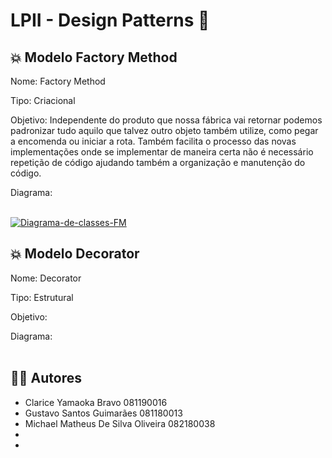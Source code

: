 # LPII - Design Patterns 📝

## 💥 Modelo Factory Method

Nome: Factory Method

Tipo: Criacional

Objetivo: Independente do produto que nossa fábrica vai retornar podemos padronizar tudo aquilo que talvez outro objeto também utilize, como pegar a encomenda ou iniciar a rota. Também facilita o processo das novas implementações onde se implementar de maneira certa não é necessário repetição de código ajudando também a organização e manutenção do código. 

Diagrama:
<br>
<br>

<a href="https://ibb.co/xff9h22"><img src="https://i.ibb.co/X330XWW/Diagrama-de-classes-FM.png" alt="Diagrama-de-classes-FM" border="0"></a>


## 💥 Modelo Decorator

Nome: Decorator

Tipo: Estrutural

Objetivo: 

Diagrama:
<br>
<br>


## 👨‍💻  Autores
- Clarice Yamaoka Bravo 081190016
- Gustavo Santos Guimarães 081180013
- Michael Matheus De Silva Oliveira 082180038
-
-

